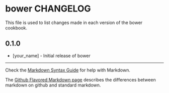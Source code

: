 bower CHANGELOG
===============

This file is used to list changes made in each version of the bower cookbook.

0.1.0
-----
- [your_name] - Initial release of bower

- - -
Check the [Markdown Syntax Guide](http://daringfireball.net/projects/markdown/syntax) for help with Markdown.

The [Github Flavored Markdown page](http://github.github.com/github-flavored-markdown/) describes the differences between markdown on github and standard markdown.
